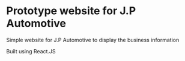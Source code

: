 # Prototype website for J.P Automotive

Simple website for J.P Automotive to display the business information

Built using React.JS